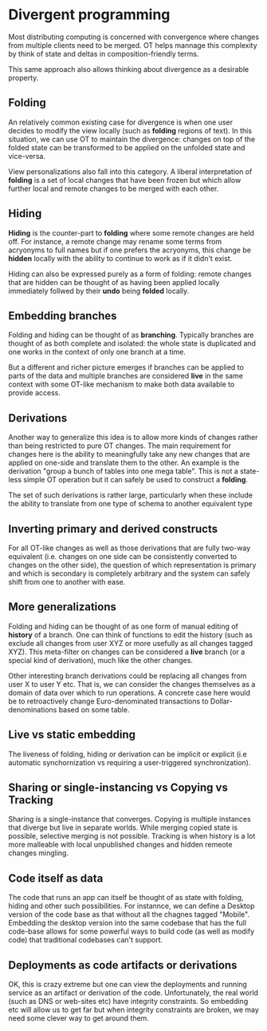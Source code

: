 # Divergent programming

Most distributing computing is concerned with convergence where
changes from multiple clients need to be merged. OT helps mannage this
complexity by think of state and deltas in composition-friendly
terms.

This same approach also allows thinking about divergence as a
desirable property.

## Folding

An relatively common existing case for divergence is when one user
decides to modify the view locally (such as **folding** regions of
text).  In this situation, we can use OT to maintain the divergence:
changes on top of the folded state can be transformed to be applied on
the unfolded state and vice-versa.

View personalizations also fall into this category. A liberal
interpretation of **folding** is a set of local changes that have
been frozen but which allow further local and remote changes to be
merged with each other.

## Hiding

**Hiding** is the counter-part to **folding** where some remote
changes are held off.  For instance, a remote change may rename some
terms from acryonyms to full names but if one prefers the acryonyms,
this change be **hidden** locally with the ability to continue to work
as if it didn't exist.

Hiding can also be expressed purely as a form of folding: remote
changes that are hidden can be thought of as having been applied
locally immediately follwed by their **undo** being **folded**
locally.

## Embedding branches

Folding and hiding can be thought of as **branching**.  Typically
branches are thought of as both complete and isolated:  the whole
state is duplicated and one works in the context of only one branch at
a time.

But a different and richer picture emerges if branches can be applied
to parts of the data and multiple branches are considered **live** in
the same context with some OT-like mechanism to make both data
available to provide access.

## Derivations

Another way to generalize this idea is to allow more kinds of changes
rather than being restricted to pure OT changes. The main requirement
for changes here is the ability to meaningfully take any new
changes that are applied on one-side and translate them to the
other.  An example is the derivation "group a bunch of tables into one
mega table".  This is not a state-less simple OT operation but it can
safely be used to construct a **folding**.

The set of such derivations is rather large, particularly when these
include the ability to translate from one type of schema to another
equivalent type

## Inverting primary and derived constructs

For all OT-like changes as well as those derivations that are fully
two-way equivalent (i.e. changes on one side can be consistently
converted to changes on the other side), the question of which
representation is primary and which is secondary is completely
arbitrary and the system can safely shift from one to another with
ease.

## More generalizations

Folding and hiding can be thought of as one form of manual editing of
**history** of a branch.  One can think of functions to edit the
history (such as exclude all changes from user XYZ or more usefully as
all changes tagged XYZ). This meta-filter on changes can be
considered a **live** branch (or a special kind of derivation), much
like the other changes.

Other interesting branch derivations could be replacing all changes
from user X to user Y etc.  That is, we can consider the changes
themselves as a domain of data over which to run operations.  A
concrete case here would be to retroactively change Euro-denominated
transactions to Dollar-denominations based on some table.

## Live vs static embedding

The liveness of folding, hiding or derivation can be implicit or
explicit (i.e automatic synchornization vs requiring a user-triggered
synchronization).

## Sharing or single-instancing vs Copying vs Tracking

Sharing is a single-instance that converges.  Copying is multiple
instances that diverge but live in separate worlds. While merging
copied state is possible, selective merging is not possible.  Tracking
is when history is a lot more malleable with local unpublished changes
and hidden remeote changes mingling.

## Code itself as data

The code that runs an app can itself be thought of as state with
folding, hiding and other such possibilities.  For instannce, we can
define a Desktop version of the code base as that without all the
chagnes tagged "Mobile".   Embedding the desktop version into the same
codebase that has the full code-base allows for some powerful ways to
build code (as well as modify code) that traditional codebases can't
support.

## Deployments as code artifacts or derivations

OK, this is crazy extreme but one can view the deployments and running
service as an artifact or derivation of the code.  Unfortunately, the
real world (such as DNS or web-sites etc) have integrity
constraints. So embedding etc will allow us to get far but when
integrity constraints are broken, we may need some clever way to get
around them.
